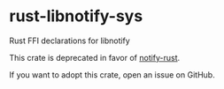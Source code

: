 # rust-libnotify-sys

Rust FFI declarations for libnotify

This crate is deprecated in favor of [notify-rust](https://docs.rs/notify-rust).

If you want to adopt this crate, open an issue on GitHub.

